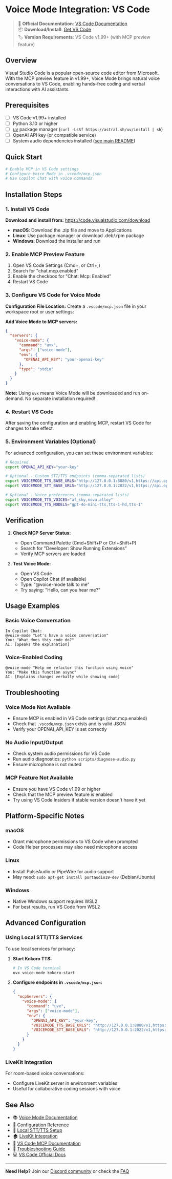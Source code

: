 # Voice Mode Integration: VS Code

> 🔗 **Official Documentation**: [VS Code Documentation](https://code.visualstudio.com/docs)  
> 📦 **Download/Install**: [Get VS Code](https://code.visualstudio.com/download)  
> 🏷️ **Version Requirements**: VS Code v1.99+ (with MCP preview feature)

## Overview

Visual Studio Code is a popular open-source code editor from Microsoft. With the MCP preview feature in v1.99+, Voice Mode brings natural voice conversations to VS Code, enabling hands-free coding and verbal interactions with AI assistants.

## Prerequisites

- [ ] VS Code v1.99+ installed
- [ ] Python 3.10 or higher
- [ ] [uv](https://github.com/astral-sh/uv) package manager (`curl -LsSf https://astral.sh/uv/install | sh`)
- [ ] OpenAI API key (or compatible service)
- [ ] System audio dependencies installed ([see main README](../../README.md#system-dependencies))

## Quick Start

```bash
# Enable MCP in VS Code settings
# Configure Voice Mode in .vscode/mcp.json
# Use Copilot Chat with voice commands
```

## Installation Steps

### 1. Install VS Code

**Download and install from:** https://code.visualstudio.com/download

- **macOS**: Download the .zip file and move to Applications
- **Linux**: Use package manager or download .deb/.rpm package  
- **Windows**: Download the installer and run

### 2. Enable MCP Preview Feature

1. Open VS Code Settings (Cmd+, or Ctrl+,)
2. Search for "chat.mcp.enabled"
3. Enable the checkbox for "Chat: Mcp: Enabled"
4. Restart VS Code

### 3. Configure VS Code for Voice Mode

**Configuration File Location:**
Create a `.vscode/mcp.json` file in your workspace root or user settings:

**Add Voice Mode to MCP servers:**

```json
{
  "servers": {
    "voice-mode": {
      "command": "uvx",
      "args": ["voice-mode"],
      "env": {
        "OPENAI_API_KEY": "your-openai-key"
      },
      "type": "stdio"
    }
  }
}
```

**Note:** Using `uvx` means Voice Mode will be downloaded and run on-demand. No separate installation required!

### 4. Restart VS Code

After saving the configuration and enabling MCP, restart VS Code for changes to take effect.

### 5. Environment Variables (Optional)

For advanced configuration, you can set these environment variables:

```bash
# Required
export OPENAI_API_KEY="your-key"

# Optional - Custom STT/TTS endpoints (comma-separated lists)
export VOICEMODE_TTS_BASE_URLS="http://127.0.0.1:8880/v1,https://api.openai.com/v1"
export VOICEMODE_STT_BASE_URLS="http://127.0.0.1:2022/v1,https://api.openai.com/v1"

# Optional - Voice preferences (comma-separated lists)
export VOICEMODE_TTS_VOICES="af_sky,nova,alloy"
export VOICEMODE_TTS_MODELS="gpt-4o-mini-tts,tts-1-hd,tts-1"
```

## Verification

1. **Check MCP Server Status:**
   - Open Command Palette (Cmd+Shift+P or Ctrl+Shift+P)
   - Search for "Developer: Show Running Extensions"
   - Verify MCP servers are loaded

2. **Test Voice Mode:**
   - Open VS Code
   - Open Copilot Chat (if available)
   - Type: "@voice-mode talk to me"
   - Try saying: "Hello, can you hear me?"

## Usage Examples

### Basic Voice Conversation
```
In Copilot Chat:
@voice-mode "Let's have a voice conversation"
You: "What does this code do?"
AI: [Speaks the explanation]
```

### Voice-Enabled Coding
```
@voice-mode "Help me refactor this function using voice"
You: "Make this function async"
AI: [Explains changes verbally while showing code]
```

## Troubleshooting

### Voice Mode Not Available
- Ensure MCP is enabled in VS Code settings (chat.mcp.enabled)
- Check that `.vscode/mcp.json` exists and is valid JSON
- Verify your OPENAI_API_KEY is set correctly

### No Audio Input/Output
- Check system audio permissions for VS Code
- Run audio diagnostics: `python scripts/diagnose-audio.py`
- Ensure microphone is not muted

### MCP Feature Not Available
- Ensure you have VS Code v1.99 or higher
- Check that the MCP preview feature is enabled
- Try using VS Code Insiders if stable version doesn't have it yet

## Platform-Specific Notes

### macOS
- Grant microphone permissions to VS Code when prompted
- Code Helper processes may also need microphone access

### Linux
- Install PulseAudio or PipeWire for audio support
- May need: `sudo apt-get install portaudio19-dev` (Debian/Ubuntu)

### Windows
- Native Windows support requires WSL2
- For best results, run VS Code from WSL2

## Advanced Configuration

### Using Local STT/TTS Services

To use local services for privacy:

1. **Start Kokoro TTS:**
   ```bash
   # In VS Code terminal
   uvx voice-mode kokoro-start
   ```

2. **Configure endpoints in `.vscode/mcp.json`:**
   ```json
   {
     "mcpServers": {
       "voice-mode": {
         "command": "uvx",
         "args": ["voice-mode"],
         "env": {
           "OPENAI_API_KEY": "your-key",
           "VOICEMODE_TTS_BASE_URLS": "http://127.0.0.1:8880/v1,https://api.openai.com/v1",
           "VOICEMODE_STT_BASE_URLS": "http://127.0.0.1:2022/v1,https://api.openai.com/v1"
         }
       }
     }
   }
   ```

### LiveKit Integration

For room-based voice conversations:
- Configure LiveKit server in environment variables
- Useful for collaborative coding sessions with voice

## See Also

- 📚 [Voice Mode Documentation](../../README.md)
- 🔧 [Configuration Reference](../configuration.md)
- 🎤 [Local STT/TTS Setup](../whisper.md)
- 🏠 [LiveKit Integration](../livekit/README.md)
- 💬 [VS Code MCP Documentation](https://code.visualstudio.com/docs/mcp)
- 🐛 [Troubleshooting Guide](../troubleshooting/README.md)
- 💻 [VS Code Official Docs](https://code.visualstudio.com/docs)

---

**Need Help?** Join our [Discord community](https://discord.gg/Hm7dF3uCfG) or check the [FAQ](../../README.md#troubleshooting)